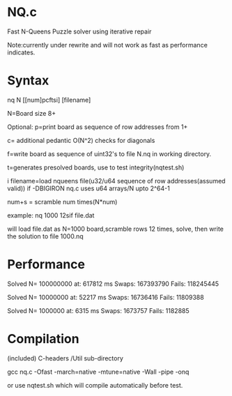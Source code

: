 # NQ.c

Fast N-Queens Puzzle solver using iterative repair

Note:currently under rewrite and will not work as fast as performance indicates.
# Syntax

nq N [[num]pcftsi] [filename]

N=Board size 8+

Optional:
p=print board as sequence of row addresses from 1+

c= additional pedantic O(N^2) checks for diagonals

f=write board as sequence of uint32's to file N.nq
in working directory.

t=generates presolved boards, use to test integrity(nqtest.sh)

i filename=load nqueens file(u32/u64 sequence of row addresses(assumed valid))
if -DBIGIRON nq.c uses u64 arrays/N upto 2^64-1 

num+s  = scramble num times(N*num)

example: nq 1000 12sif file.dat

will load file.dat as N=1000 board,scramble
rows 12 times, solve, then write
the solution to file 1000.nq

# Performance

Solved N= 100000000  at: 617812 ms Swaps: 167393790 Fails: 118245445 


Solved N= 10000000  at: 52217 ms Swaps: 16736416 Fails: 11809388 




Solved N= 1000000  at: 6315 ms Swaps: 1673757 Fails: 1182885 



# Compilation

(included) C-headers /Util sub-directory

gcc nq.c -Ofast -march=native -mtune=native -Wall -pipe -onq

or use nqtest.sh which will compile automatically before test.

